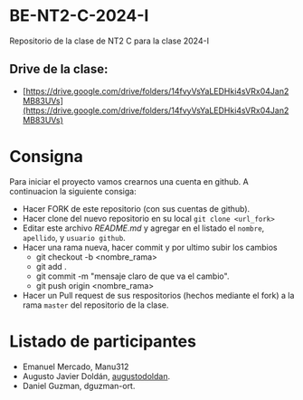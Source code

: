 # BE-NT2-C-2024-I

Repositorio de la clase de NT2 C para la clase 2024-I

## Drive de la clase:

- [https://drive.google.com/drive/folders/14fvyVsYaLEDHki4sVRx04Jan2MB83UVs](https://drive.google.com/drive/folders/14fvyVsYaLEDHki4sVRx04Jan2MB83UVs)

# Consigna

Para iniciar el proyecto vamos crearnos una cuenta en github. A continuacion la siguiente consiga:

- Hacer FORK de este repositorio (con sus cuentas de github).
- Hacer clone del nuevo repositorio en su local `git clone <url_fork>`
- Editar este archivo _README.md_ y agregar en el listado el `nombre`, `apellido`, y `usuario github`.
- Hacer una rama nueva, hacer commit y por ultimo subir los cambios
  - git checkout -b <nombre_rama>
  - git add .
  - git commit -m "mensaje claro de que va el cambio".
  - git push origin <nombre_rama>
- Hacer un Pull request de sus respositorios (hechos mediante el fork) a la rama `master` del repositorio de la clase.

# Listado de participantes

- Emanuel Mercado, Manu312
- Augusto Javier Doldán, [augustodoldan](https://github.com/augustodoldan).
- Daniel Guzman, dguzman-ort.